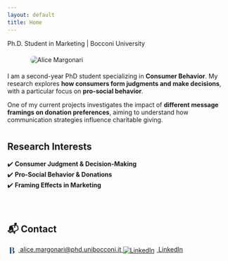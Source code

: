 ```yaml
---
layout: default
title: Home
---
```

<div class="subtitle">Ph.D. Student in Marketing | Bocconi University</div>

<style>
    /* Adjust profile picture size */
    .profile-pic {
        display: block;
        margin: 20px auto;
        width: 400px;  /* Adjust this size if needed */
        height: auto;
        border-radius: 10px; /* Keeps square corners, remove for round image */
    }
    
    /* Increase spacing between sections */
    h2 {
        margin-top: 40px;
    }

    /* Fix footer spacing and remove duplicate name */
    .site-footer {
        display: none;  /* Hides the duplicate name */
    }
</style>
<!-- Profile Picture -->
<img src="https://github.com/user-attachments/assets/7872cefe-e5ab-4a2c-a4c6-237d963ab0a4" 
     alt="Alice Margonari" 
     class="profile-pic">
  
I am a second-year PhD student specializing in **Consumer Behavior**. My research explores **how consumers form judgments and make decisions**, with a particular focus on **pro-social behavior**.  

One of my current projects investigates the impact of **different message framings on donation preferences**, aiming to understand how communication strategies influence charitable giving. 
&nbsp;
## **Research Interests**  
✔️ **Consumer Judgment & Decision-Making**  
✔️ **Pro-Social Behavior & Donations**  
✔️ **Framing Effects in Marketing**   

&nbsp;  
## **📬 Contact**    
<a href="mailto:alice.margonari@phd.unibocconi.it">
    <img src="https://raw.githubusercontent.com/AliceMargonari/alicemargonari.github.io/main/bocconi_logo.png" 
         alt="Bocconi University" 
         width="20" 
         style="vertical-align: middle; margin-right: 5px;">
    alice.margonari@phd.unibocconi.it
</a>   
<a href="https://www.linkedin.com/in/alice-margonari/" target="_blank">
    <img src="https://upload.wikimedia.org/wikipedia/commons/c/ca/LinkedIn_logo_initials.png" 
         alt="LinkedIn" 
         width="20" 
         style="vertical-align: middle; margin-right: 5px;">
    LinkedIn
</a>
